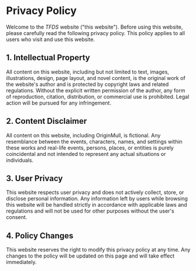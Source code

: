 # Privacy Policy

Welcome to the *TFDS* website ("this website"). Before using this website, please carefully read the following privacy policy. This policy applies to all users who visit and use this website.

## 1. Intellectual Property


All content on this website, including but not limited to text, images, illustrations, design, page layout, and novel content, is the original work of the website's author and is protected by copyright laws and related regulations. Without the explicit written permission of the author, any form of reproduction, citation, distribution, or commercial use is prohibited. Legal action will be pursued for any infringement.

## 2. Content Disclaimer


All content on this website, including OriginMull, is fictional. Any resemblance between the events, characters, names, and settings within these works and real-life events, persons, places, or entities is purely coincidental and not intended to represent any actual situations or individuals.

## 3. User Privacy


This website respects user privacy and does not actively collect, store, or disclose personal information. Any information left by users while browsing this website will be handled strictly in accordance with applicable laws and regulations and will not be used for other purposes without the user's consent.

## 4. Policy Changes


This website reserves the right to modify this privacy policy at any time. Any changes to the policy will be updated on this page and will take effect immediately.



